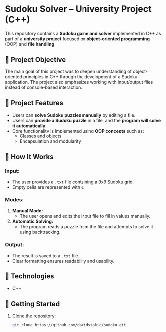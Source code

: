 # Sudoku Solver – University Project (C++)

This repository contains a **Sudoku game and solver** implemented in C++ as part of a **university project** focused on **object-oriented programming** (OOP) and **file handling**.

## 🎯 Project Objective

The main goal of this project was to deepen understanding of object-oriented principles in C++ through the development of a Sudoku application. The project also emphasizes working with input/output files instead of console-based interaction.

## 🧩 Project Features

- Users can **solve Sudoku puzzles manually** by editing a file.
- Users can **provide a Sudoku puzzle** in a file, and the **program will solve it automatically**.
- Core functionality is implemented using **OOP concepts** such as:
  - Classes and objects
  - Encapsulation and modularity

## 📁 How It Works

### Input:
- The user provides a `.txt` file containing a 9x9 Sudoku grid.
- Empty cells are represented with `0`.

### Modes:
1. **Manual Mode:**
   - The user opens and edits the input file to fill in values manually.
2. **Automatic Solving:**
   - The program reads a puzzle from the file and attempts to solve it using backtracking.

### Output:
- The result is saved to a `.txt` file.
- Clear formatting ensures readability and usability.

## 🧠 Technologies

- C++

## 🚀 Getting Started

1. Clone the repository:
   ```bash
   git clone https://github.com/davidstakic/sudoku.git
